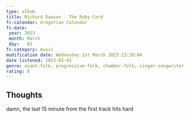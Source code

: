 ```yaml
---
type: album 
title: Richard Dawson - The Ruby Cord 
fc-calendar: Gregorian Calendar
fc-date: 
 year: 2023
 month: March
 day:   01
fc-category: music
modification date: Wednesday 1st March 2023 23:20:04
date listened: 2023-03-01
genre: avant-folk, progressive-folk, chamber-folk, singer-songwriter  
rating: 8
---
```

## Thoughts

damn, the last 15 minute from the first track hits hard 